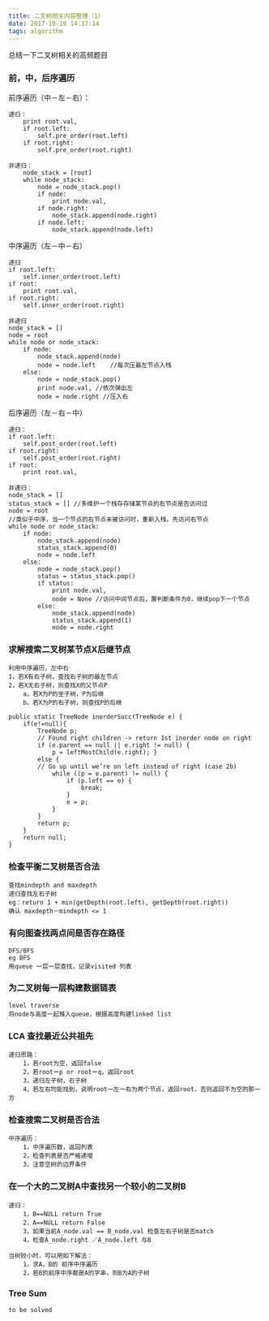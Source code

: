 ```yaml
---
title: 二叉树相关内容整理（1）
date: 2017-10-18 14:37:14
tags: algorithm
---
```

总结一下二叉树相关的高频题目
### 前，中，后序遍历
前序遍历（中－左－右）：
```
递归：
    print root.val,
    if root.left:
        self.pre_order(root.left)
    if root.right:
        self.pre_order(root.right)
    
非递归：
    node_stack = [root]
    while node_stack:
        node = node_stack.pop()
        if node:
            print node.val,
        if node.right:
            node_stack.append(node.right)
        if node.left:
            node_stack.append(node.left)
```
<!--more-->

中序遍历（左－中－右）
```
递归
if root.left:
    self.inner_order(root.left)
if root:
    print root.val,
if root.right:
    self.inner_order(root.right)

非递归
node_stack = []
node = root
while node or node_stack:
    if node:
        node_stack.append(node)
        node = node.left    //每次压最左节点入栈
    else:
        node = node_stack.pop() 
        print node.val, //依次弹出左
        node = node.right //压入右
```
后序遍历（左－右－中）
```
递归：
if root.left:
    self.post_order(root.left)
if root.right:
    self.post_order(root.right)
if root:
    print root.val,

非递归：
node_stack = []
status_stack = [] //多维护一个栈存存储某节点的右节点是否访问过
node = root
//类似于中序，当一个节点的右节点未被访问时，重新入栈，先访问右节点
while node or node_stack:
    if node:
        node_stack.append(node)
        status_stack.append(0)
        node = node.left
    else:
        node = node_stack.pop()
        status = status_stack.pop()
        if status:
            print node.val,
            node = None //访问中间节点后，置判断条件为0，继续pop下一个节点
        else:
            node_stack.append(node)
            status_stack.append(1)
            node = node.right

```
### 求解搜索二叉树某节点X后继节点
    利用中序遍历，左中右
    1，若X有右子树，查找右子树的最左节点
    2，若X无右子树，则查找X的父节点P
        a，若X为P的坐子树，P为后继
        b，若X为P的右子树，则查找P的后继
```
public static TreeNode inorderSucc(TreeNode e) {    
    if(e!=null){
        TreeNode p;
        // Found right children -> return 1st inorder node on right 
        if (e.parent == null || e.right != null) {
            p = leftMostChild(e.right); } 
        else {
        // Go up until we’re on left instead of right (case 2b) 
            while ((p = e.parent) != null) {
                if (p.left == e) { 
                    break;
                }
                e = p; 
            }
        }
        return p; 
    }
    return null; 
}
```

### 检查平衡二叉树是否合法
    查找mindepth and maxdepth
    递归查找左右子树
    eg：return 1 + min(getDepth(root.left), getDepth(root.right))
    确认 maxdepth－mindepth <= 1

### 有向图查找两点间是否存在路径
    DFS/BFS
    eg BFS
    用queue 一层一层查找，记录visited 列表
    
### 为二叉树每一层构建数据链表
    level traverse
    将node与高度一起推入queue，根据高度构建linked list
    
### LCA 查找最近公共祖先
    递归思路：
        1，若root为空，返回false
        2，若root＝p or root＝q，返回root
        3，递归左子树，右子树
        4，若左右均能找到，说明root一左一右为两个节点，返回root，否则返回不为空的那一方
        

### 检查搜索二叉树是否合法
    中序遍历：
        1，中序遍历数，返回列表
        2，检查列表是否严格递增
        3，注意空树的边界条件
        
### 在一个大的二叉树A中查找另一个较小的二叉树B
    递归：
        1，B==NULL return True
        2，A==NULL return False
        3，如果当前A_node.val == B_node.val 检查左右子树是否match 
        4，检查A_node.right ／A_node.left 与B
    
    当树较小时，可以用如下解法：
        1，求A，B的 前序中序遍历
        2，若B的前序中序都是A的字串，则B为A的子树
        
### Tree Sum
    to be solved
    

    
